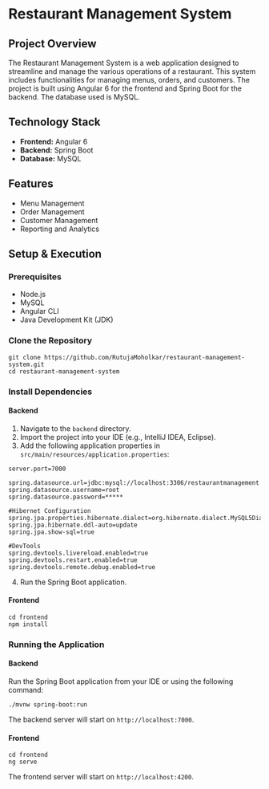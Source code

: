 # Restaurant Management System

## Project Overview

The Restaurant Management System is a web application designed to streamline and manage the various operations of a restaurant. This system includes functionalities for managing menus, orders, and customers. The project is built using Angular 6 for the frontend and Spring Boot for the backend. The database used is MySQL.

## Technology Stack

- **Frontend:** Angular 6
- **Backend:** Spring Boot
- **Database:** MySQL

## Features

- Menu Management
- Order Management
- Customer Management
- Reporting and Analytics

## Setup & Execution

### Prerequisites

- Node.js
- MySQL
- Angular CLI
- Java Development Kit (JDK)

### Clone the Repository
```
git clone https://github.com/RutujaMoholkar/restaurant-management-system.git
cd restaurant-management-system
```


### Install Dependencies

#### Backend

1. Navigate to the `backend` directory.
2. Import the project into your IDE (e.g., IntelliJ IDEA, Eclipse).
3. Add the following application properties in `src/main/resources/application.properties`:

```properties
server.port=7000

spring.datasource.url=jdbc:mysql://localhost:3306/restaurantmanagement
spring.datasource.username=root
spring.datasource.password=*****

#Hibernet Configuration
spring.jpa.properties.hibernate.dialect=org.hibernate.dialect.MySQL5Dialect
spring.jpa.hibernate.ddl-auto=update
spring.jpa.show-sql=true

#DevTools
spring.devtools.livereload.enabled=true
spring.devtools.restart.enabled=true 
spring.devtools.remote.debug.enabled=true
```

4. Run the Spring Boot application.
   
#### Frontend
```
cd frontend
npm install
```

### Running the Application

#### Backend

Run the Spring Boot application from your IDE or using the following command:
```
./mvnw spring-boot:run
```
The backend server will start on `http://localhost:7000`.

#### Frontend
```
cd frontend
ng serve
```
The frontend server will start on `http://localhost:4200`.



